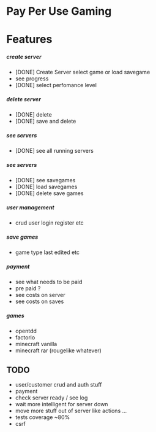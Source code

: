 # Pay Per Use Gaming

# Features
##### create server
- [DONE] Create Server select game or load savegame  
- see progress
- [DONE] select perfomance level 

##### delete server
- [DONE] delete
- [DONE] save and delete

##### see servers
- [DONE] see all running servers

##### see servers
- [DONE] see savegames
- [DONE] load savegames
- [DONE] delete save games

##### user management
- crud user login register etc

##### save games
- game type last edited etc

##### payment
- see what needs to be paid
- pre paid ?
- see costs on server
- see costs on saves

##### games
- opentdd
- factorio
- minecraft vanilla
- minecraft rar (rougelike whatever)

## TODO
- user/customer crud and auth stuff
- payment
- check server ready / see log
- wait more intelligent for server down
- move more stuff out of server like actions ...
- tests coverage ~80%
- csrf
